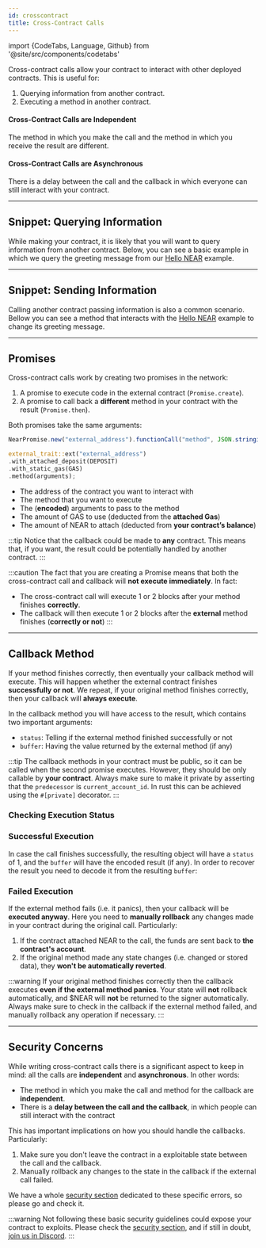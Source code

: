 ```yaml
---
id: crosscontract
title: Cross-Contract Calls
---
```


import {CodeTabs, Language, Github} from '@site/src/components/codetabs'

Cross-contract calls allow your contract to interact with other deployed contracts. This is useful for:

1. Querying information from another contract.
2. Executing a method in another contract.

#### Cross-Contract Calls are **Independent**
The method in which you make the call and the method in which you receive the result are different.

#### Cross-Contract Calls are **Asynchronous**
There is a delay between the call and the callback in which everyone can still interact with your contract.

---

## Snippet: Querying Information

While making your contract, it is likely that you will want to query information from another contract. Below, you can see a basic example in which we query the greeting message from our [Hello NEAR](../quickstart.md) example.

<CodeTabs>
<Language value="🌐 JavaScript" language="ts">
    <Github fname="contract.ts" 
            url="https://github.com/near-examples/cross-contract-calls/blob/main/contract-simple-ts/src/contract.ts"
            start="17" end="39" />

</Language>

<Language value="🦀 Rust" language="rust">
    <Github fname="lib.rs"
            url="https://github.com/near-examples/cross-contract-calls/blob/main/contract-simple-rs/src/lib.rs"
            start="25" end="48" />
            <Github fname="external.rs"
            url="https://github.com/near-examples/cross-contract-calls/blob/main/contract-simple-rs/src/external.rs" />

</Language>

</CodeTabs>

---

## Snippet: Sending Information
Calling another contract passing information is also a common scenario. Bellow you can see a method that interacts with the [Hello NEAR](../quickstart.md) example to change its greeting message.

<CodeTabs>
<Language value="🌐 JavaScript" language="ts">
    <Github fname="contract.ts"
            url="https://github.com/near-examples/cross-contract-calls/blob/main/contract-simple-ts/src/contract.ts"
            start="41" end="64" />

</Language>

<Language value="🦀 Rust" language="rust">
    <Github fname="lib.rs"
            url="https://github.com/near-examples/cross-contract-calls/blob/main/contract-simple-rs/src/lib.rs"
            start="52" end="75" />
    <Github fname="external.rs"
            url="https://github.com/near-examples/cross-contract-calls/blob/main/contract-simple-rs/src/external.rs" />

</Language>

</CodeTabs>

---

## Promises
Cross-contract calls work by creating two promises in the network:
1. A promise to execute code in the external contract (`Promise.create`).
2. A promise to call back a **different** method in your contract with the result (`Promise.then`).

Both promises take the same arguments:

<CodeTabs>
  <Language value="🌐 JavaScript" language="ts">
    
```ts
NearPromise.new("external_address").functionCall("method", JSON.stringify(arguments), DEPOSIT, GAS);
```

</Language>

<Language value="🦀 Rust" language="rust">

```rust
external_trait::ext("external_address")
.with_attached_deposit(DEPOSIT)
.with_static_gas(GAS)
.method(arguments);
```

</Language>

</CodeTabs>

   - The address of the contract you want to interact with
   - The method that you want to execute
   - The (**encoded**) arguments to pass to the method
   - The amount of GAS to use (deducted from the **attached Gas**)
   - The amount of NEAR to attach (deducted from **your contract’s balance**)

:::tip
Notice that the callback could be made to **any** contract. This means that, if you want, the result could be potentially handled by another contract.
:::

:::caution
The fact that you are creating a Promise means that both the cross-contract call and callback will **not execute immediately**. In fact:
- The cross-contract call will execute 1 or 2 blocks after your method finishes **correctly**.
- The callback will then execute 1 or 2 blocks after the **external** method finishes (**correctly or not**)
:::

---

## Callback Method
If your method finishes correctly, then eventually your callback method will execute. This will happen whether the external contract finishes **successfully or not**. We repeat, if your original method finishes correctly, then your callback will **always execute**.

In the callback method you will have access to the result, which contains two important arguments:
- `status`: Telling if the external method finished successfully or not
- `buffer`: Having the value returned by the external method (if any)

:::tip
The callback methods in your contract must be public, so it can be called when the second promise executes. However, they should be only callable by **your contract**. Always make sure to make it private by asserting that the `predecessor` is `current_account_id`. In rust this can be achieved using the `#[private]` decorator.
:::

### Checking Execution Status

<CodeTabs>
  <Language value="🌐 JavaScript" language="ts">
    <Github fname="contract.ts"
            url="https://github.com/near-examples/cross-contract-calls/blob/main/contract-simple-ts/src/contract.ts"
            start="31" end="38" />

</Language>

<Language value="🦀 Rust" language="rust">
    <Github fname="lib.rs"
            url="https://github.com/near-examples/cross-contract-calls/blob/main/contract-simple-rs/src/lib.rs"
            start="67" end="74" />

</Language>

</CodeTabs>

### Successful Execution
In case the call finishes successfully, the resulting object will have a `status` of 1, and the `buffer` will have the encoded result (if any). In order to recover the result you need to decode it from the resulting `buffer`:

<CodeTabs>
  <Language value="🌐 JavaScript" language="ts">
    <Github fname="contract.ts"
            url="https://github.com/near-examples/cross-contract-calls/blob/main/contract-simple-ts/src/contract.ts"
            start="31" end="31" />

</Language>

<Language value="🦀 Rust" language="rust">
    <Github fname="lib.ts"
            url="https://github.com/near-examples/cross-contract-calls/blob/main/contract-simple-rs/src/lib.rs"
            start="47" end="49" />

</Language>

</CodeTabs>

### Failed Execution
If the external method fails (i.e. it panics), then your callback will be **executed anyway**. Here you need to **manually rollback** any changes made in your
contract during the original call. Particularly:

1. If the contract attached NEAR to the call, the funds are sent back to **the contract's account**.
2. If the original method made any state changes (i.e. changed or stored data), they **won't be automatically reverted**.

:::warning
If your original method finishes correctly then the callback executes **even if the external method panics**. Your state will **not** rollback automatically,
and $NEAR will **not** be returned to the signer automatically. Always make sure to check in the callback if the external method failed, and manually rollback any
operation if necessary.
:::

---

## Security Concerns

While writing cross-contract calls there is a significant aspect to keep in mind: all the calls are **independent** and **asynchronous**. In other words:

- The method in which you make the call and method for the callback are **independent**.
- There is a **delay between the call and the callback**, in which people can still interact with the contract

This has important implications on how you should handle the callbacks. Particularly:

1. Make sure you don't leave the contract in a exploitable state between the call and the callback.
2. Manually rollback any changes to the state in the callback if the external call failed.

We have a whole [security section](../security/callbacks.md) dedicated to these specific errors, so please go and check it.

:::warning
Not following these basic security guidelines could expose your contract to exploits. Please check the [security section](../security/callbacks.md), and if still in doubt, [join us in Discord](https://near.chat).
:::
